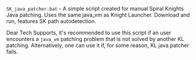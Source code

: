 `SK_java_patcher.bat` - A simple script created for manual Spiral Knights Java patching. Uses the same java_vm as Knight Launcher. Download and run, features SK path autodetection.

Dear Tech Supports, it's recommended to use this script if an user encounters a `java_vm` patching problem that is not solved by another KL patching. 
Alternatively, one can use it if, for some reason, KL java patcher fails.
